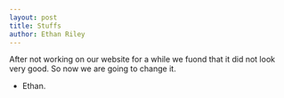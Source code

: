 ```yaml
---
layout: post
title: Stuffs
author: Ethan Riley
---
```


After not working on our website for a while we fuond that it did not look very good.
So now we are going to change it.

- Ethan.

